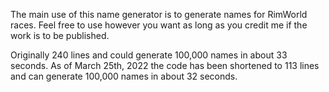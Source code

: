 The main use of this name generator is to generate names for RimWorld races. Feel free to use however you want as long as you credit me if the work is to be published.

Originally 240 lines and could generate 100,000 names in about 33 seconds.
As of March 25th, 2022 the code has been shortened to 113 lines and can generate 100,000 names in about 32 seconds.